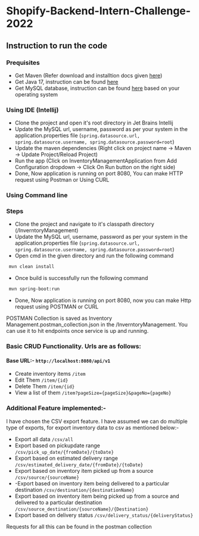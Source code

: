 # Shopify-Backend-Intern-Challenge-2022

## Instruction to run the code

### Prequisites
- Get Maven (Refer download and installtion docs given [here](https://maven.apache.org/))
- Get Java 17, instruction can be found [here](https://adoptopenjdk.net/)
- Get MySQL database, instruction can be found [here](https://dev.mysql.com/downloads/) based on your operating system

### Using IDE (Intellij)
- Clone the project and open it's root directory in Jet Brains Intellij
- Update the MySQL url, username, password as per your system in the application.properties file (`spring.datasource.url, spring.datasource.username, spring.datasource.password=root`)
- Update the maven dependencies (Right click on project name -> Maven -> Update Project/Reload Project)
- Run the app (Click on InventoryManagementApplication from Add Configuration dropdown -> Click On Run button on the right side)
- Done, Now application is running on port 8080, You can make HTTP request using Postman or Using CURL

### Using Command line
### Steps
- Clone the project and navigate to it's classpath directory (/InverntoryManagement)
- Update the MySQL url, username, password as per your system in the application.properties file (`spring.datasource.url, spring.datasource.username, spring.datasource.password=root`)
- Open cmd in the given directory and run the following command
```sh
 mvn clean install
 ```
- Once build is successfully run the following command
```sh
 mvn spring-boot:run
 ```
- Done, Now application is running on port 8080, now you can make Http request using POSTMAN or CURL

POSTMAN Collection is saved as Inventory Management.postman_collection.json in the /InverntoryManagement. 
You can use it to hit endpoints once service is up and running.

### Basic CRUD Functionality. Urls are as follows:

#### Base URL:- `http://localhost:8080/api/v1`


- Create inventory items `/item`
- Edit Them `/item/{id}`
- Delete Them `/item/{id}`
- View a list of them `/item?pageSize={pageSize}&pageNo={pageNo}`

### Additional Feature implemented:-

I have chosen the CSV export feature. I have assumed we can do multiple type of exports, for export inventory data to csv as mentioned below:-
- Export all data `/csv/all`
- Export based on pickupdate range `/csv/pick_up_date/{fromDate}/{toDate}`
- Export based on estimated delivery range `/csv/estimated_delivery_date/{fromDate}/{toDate}`
- Export based on inventory item picked up from a source `/csv/source/{sourceName}`
- -Export based on inventory item being delivered to a particular destination `/csv/destination/{destinationName}`
- Export based on inventory item being picked up from a source and delivered to a particular destination `/csv/source_destination/{sourceName}/{Destination}`
- Export based on delivery status `/csv/delivery_status/{deliveryStatus}`

Requests for all this can be found in the postman collection
